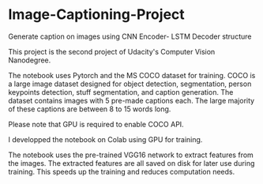 # Image-Captioning-Project
Generate caption on images using CNN Encoder- LSTM Decoder structure

This project is the second project of Udacity's Computer Vision Nanodegree.

The notebook uses Pytorch and the MS COCO dataset for training. COCO is a large image dataset designed for object detection, segmentation, person keypoints detection, stuff segmentation, and caption generation. The dataset contains images with 5 pre-made captions each. The large majority of these captions are between 8 to 15 words long.

Please note that GPU is required to enable COCO API.

I developped the notebook on Colab using GPU for training.

The notebook uses the pre-trained VGG16 network to extract features from the images. The extracted features are all saved on disk for later use during training. This speeds up the training and reduces computation needs.
